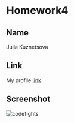 # Homework4

## Name

Julia Kuznetsova


## Link

My profile [link](https://codefights.com/profile/juliakuznets/stats).


## Screenshot

![codefights](https://github.com/yulyagerman19/homework-template/blob/feature-homework-4/screen.PNG?raw=true)
